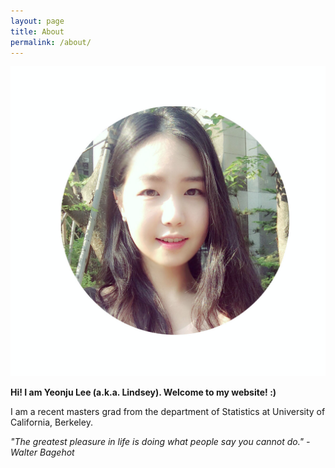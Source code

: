 ```yaml
---
layout: page
title: About
permalink: /about/
---
```


<!-- profile image -->
![alt text](https://github.com/lindsey-lee/lindsey-lee.github.io/blob/master/about_resized.jpg)

**Hi! I am Yeonju Lee (a.k.a. Lindsey). Welcome to my website! :)**

I am a recent masters grad from the department of Statistics at University of California, Berkeley.

*"The greatest pleasure in life is doing what people say you cannot do." - Walter Bagehot*

